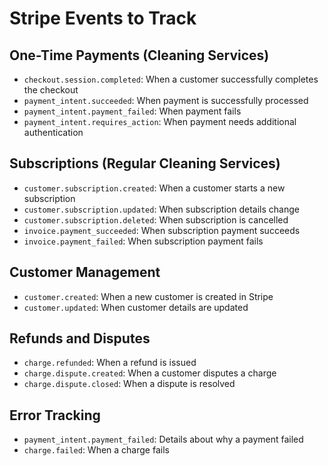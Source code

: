 # Stripe Events to Track

## One-Time Payments (Cleaning Services)
- `checkout.session.completed`: When a customer successfully completes the checkout
- `payment_intent.succeeded`: When payment is successfully processed
- `payment_intent.payment_failed`: When payment fails
- `payment_intent.requires_action`: When payment needs additional authentication

## Subscriptions (Regular Cleaning Services)
- `customer.subscription.created`: When a customer starts a new subscription
- `customer.subscription.updated`: When subscription details change
- `customer.subscription.deleted`: When subscription is cancelled
- `invoice.payment_succeeded`: When subscription payment succeeds
- `invoice.payment_failed`: When subscription payment fails

## Customer Management
- `customer.created`: When a new customer is created in Stripe
- `customer.updated`: When customer details are updated

## Refunds and Disputes
- `charge.refunded`: When a refund is issued
- `charge.dispute.created`: When a customer disputes a charge
- `charge.dispute.closed`: When a dispute is resolved

## Error Tracking
- `payment_intent.payment_failed`: Details about why a payment failed
- `charge.failed`: When a charge fails